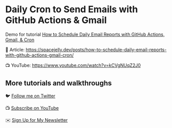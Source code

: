 # Daily Cron to Send Emails with GitHub Actions & Gmail

Demo for tutorial [How to Schedule Daily Email Reports with GitHub Actions, Gmail, & Cron](https://www.youtube.com/watch?v=kCVgNUqZ2J0)

📝 Article: https://spacejelly.dev/posts/how-to-schedule-daily-email-reports-with-github-actions-gmail-cron/

📺 YouTube: https://www.youtube.com/watch?v=kCVgNUqZ2J0

## More tutorials and walkthroughs

🐦 [Follow me on Twitter](https://twitter.com/colbyfayock)

📺 [Subscribe on YouTube](https://www.youtube.com/colbyfayock)

✉️ [Sign Up for My Newsletter](https://colbyfayock.com/newsletter)
